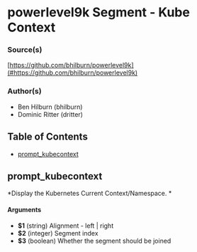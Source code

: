 # powerlevel9k Segment - Kube Context


### Source(s)

[https://github.com/bhilburn/powerlevel9k](#https://github.com/bhilburn/powerlevel9k)


### Author(s)

- Ben Hilburn (bhilburn)
- Dominic Ritter (dritter)


## Table of Contents

- [prompt_kubecontext](#prompt_kubecontext)

## prompt_kubecontext
*Display the Kubernetes Current Context/Namespace. *

#### Arguments

- **$1** (string) Alignment - left | right
- **$2** (integer) Segment index
- **$3** (boolean) Whether the segment should be joined


